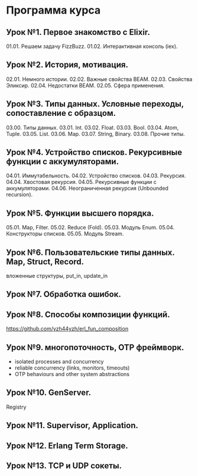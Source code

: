 # Программа курса

## Урок №1. Первое знакомство с Elixir.
01.01. Решаем задачу FizzBuzz.
01.02. Интерактивная консоль (iex).

## Урок №2. История, мотивация.
02.01. Немного истории.
02.02. Важные свойства BEAM.
02.03. Свойства Эликсир.
02.04. Недостатки BEAM.
02.05. Сфера применения.

## Урок №3. Типы данных. Условные переходы, сопоставление с образцом.
03.00. Типы данных.
03.01. Int.
03.02. Float. 
03.03. Bool.
03.04. Atom, Tuple.
03.05. List.
03.06. Map.
03.07. String, Binary.
03.08. Прочие типы.

## Урок №4. Устройство списков. Рекурсивные функции с аккумуляторами.
04.01. Иммутабельность.
04.02. Устройство списков.
04.03. Рекурсия.
04.04. Хвостовая рекурсия.
04.05. Рекурсивные функции с аккумуляторами.
04.06. Неограниченная рекурсия (Unbounded recursion).

## Урок №5. Функции высшего порядка. 
05.01. Map, Filter.
05.02. Reduce (Fold).
05.03. Модуль Enum.
05.04. Конструкторы списков.
05.05. Модуль Stream.

## Урок №6. Пользовательские типы данных. Map, Struct, Record.
вложенные структуры, put_in, update_in

## Урок №7. Обработка ошибок.

## Урок №8. Способы композиции функций.
https://github.com/yzh44yzh/erl_fun_composition

## Урок №9. многопоточность, OTP фреймворк.
- isolated processes and concurrency
- reliable concurrency (links, monitors, timeouts)
- OTP behaviours and other system abstractions

## Урок №10. GenServer.
Registry

## Урок №11. Supervisor, Application.

## Урок №12. Erlang Term Storage.

## Урок №13. TCP и UDP сокеты.